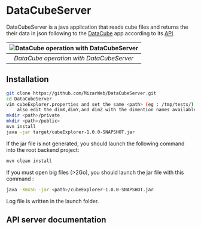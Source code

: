 # DataCubeServer

DataCubeServer is a java application that reads cube files and returns the their data in json following to the [DataCube](https://github.com/MizarWeb/DataCube) app according to its [API](https://github.com/MizarWeb/DataCube/blob/master/SERVER/README.md).

| ![DataCube operation with DataCubeServer](https://github.com/MizarWeb/DataCube/wiki/images/DatacubeServer_en.png)| 
|:--:| 
|  _DataCube operation with DataCubeServer_ |

## Installation 

```bash
git clone https://github.com/MizarWeb/DataCubeServer.git
cd DataCubeServer
vim cubeExplorer.properties and set the same <path> (eg : /tmp/tests/) for workspace and workspace_cube
	also edit the dimX,dimY,and dimZ with the dimention names available in your cubes.
mkdir <path>/private
mkdir <path>/public>
mvn install
java -jar target/cubeExplorer-1.0.0-SNAPSHOT.jar
```

If the jar file is not generated, you should launch the following command into the root backend project:

```bash
mvn clean install
```
If you must open big files (>2Go), you should launch the jar file with this command : 

```bash
java -Xmx5G -jar <path>/cubeExplorer-1.0.0-SNAPSHOT.jar
```
 Log file is written in the launch folder.
 
## API server documentation
